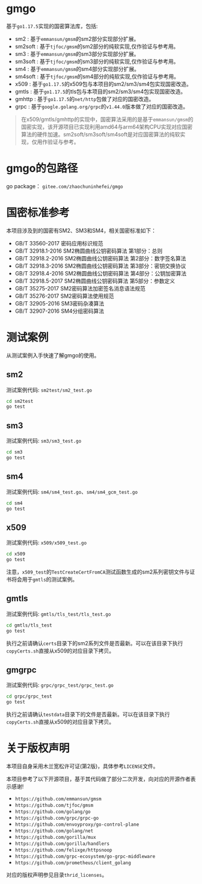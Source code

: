 gmgo
================
基于`go1.17.5`实现的国密算法库，包括:
- sm2 : 基于`emmansun/gmsm`的sm2部分实现部分扩展。
- sm2soft : 基于`tjfoc/gmsm`的sm2部分的纯软实现,仅作验证与参考用。
- sm3 : 基于`emmansun/gmsm`的sm3部分实现部分扩展。
- sm3soft : 基于`tjfoc/gmsm`的sm3部分的纯软实现,仅作验证与参考用。
- sm4 : 基于`emmansun/gmsm`的sm4部分实现部分扩展。
- sm4soft : 基于`tjfoc/gmsm`的sm4部分的纯软实现,仅作验证与参考用。
- x509 : 基于`go1.17.5`的x509包与本项目的sm2/sm3/sm4包实现国密改造。
- gmtls : 基于`go1.17.5`的tls包与本项目的sm2/sm3/sm4包实现国密改造。
- gmhttp : 基于`go1.17.5`的`net/http`包做了对应的国密改造。
- grpc : 基于`google.golang.org/grpc`的`v1.44.0`版本做了对应的国密改造。

> 在x509/gmtls/gmhttp的实现中，国密算法采用的是基于`emmansun/gmsm`的国密实现，该开源项目已实现利用amd64与arm64架构CPU实现对应国密算法的硬件加速。sm2soft/sm3soft/sm4soft是对应国密算法的纯软实现，仅用作验证与参考。

# gmgo的包路径
go package： `gitee.com/zhaochuninhefei/gmgo`

# 国密标准参考
本项目涉及到的国密有SM2、SM3和SM4，相关国密标准如下：

- GB/T 33560-2017 密码应用标识规范
- GB/T 32918.1-2016 SM2椭圆曲线公钥密码算法 第1部分：总则
- GB/T 32918.2-2016 SM2椭圆曲线公钥密码算法 第2部分：数字签名算法
- GB/T 32918.3-2016 SM2椭圆曲线公钥密码算法 第3部分：密钥交换协议
- GB/T 32918.4-2016 SM2椭圆曲线公钥密码算法 第4部分：公钥加密算法
- GB/T 32918.5-2017 SM2椭圆曲线公钥密码算法 第5部分：参数定义
- GB/T 35275-2017 SM2密码算法加密签名消息语法规范
- GB/T 35276-2017 SM2密码算法使用规范
- GB/T 32905-2016 SM3密码杂凑算法
- GB/T 32907-2016 SM4分组密码算法

# 测试案例
从测试案例入手快速了解gmgo的使用。

## sm2
测试案例代码: `sm2test/sm2_test.go`
```sh
cd sm2test
go test

```

## sm3
测试案例代码: `sm3/sm3_test.go`
```sh
cd sm3
go test

```

## sm4
测试案例代码: `sm4/sm4_test.go`、`sm4/sm4_gcm_test.go`
```sh
cd sm4
go test

```

## x509
测试案例代码: `x509/x509_test.go`
```sh
cd x509
go test

```

注意，`x509_test`的`TestCreateCertFromCA`测试函数生成的sm2系列密钥文件与证书将会用于`gmtls`的测试案例。


## gmtls
测试案例代码: `gmtls/tls_test/tls_test.go`
```sh
cd gmtls/tls_test
go test

```

执行之前请确认`certs`目录下的sm2系列文件是否最新。可以在该目录下执行`copyCerts.sh`直接从x509的对应目录下拷贝。

## gmgrpc
测试案例代码: `grpc/grpc_test/grpc_test.go`
```sh
cd grpc/grpc_test
go test

```

执行之前请确认`testdata`目录下的文件是否最新。可以在该目录下执行`copyCerts.sh`直接从x509的对应目录下拷贝。

# 关于版权声明
本项目自身采用木兰宽松许可证(第2版)，具体参考`LICENSE`文件。

本项目参考了以下开源项目，基于其代码做了部分二次开发，向对应的开源作者表示感谢!
- `https://github.com/emmansun/gmsm`
- `https://github.com/tjfoc/gmsm`
- `https://github.com/golang/go`
- `https://github.com/grpc/grpc-go`
- `https://github.com/envoyproxy/go-control-plane`
- `https://github.com/golang/net`
- `https://github.com/gorilla/mux`
- `https://github.com/gorilla/handlers`
- `https://github.com/felixge/httpsnoop`
- `https://github.com/grpc-ecosystem/go-grpc-middleware`
- `https://github.com/prometheus/client_golang`

对应的版权声明参见目录`thrid_licenses`。
